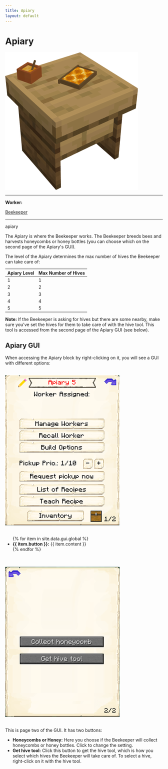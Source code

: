 ```yaml
---
title: Apiary
layout: default
---
```

# Apiary

<div class="infobox box text-center">
    <img src="../../assets/images/buildings/apiary.png" alt="Apiary" />
    <hr />
    <div class="row section-text text-left">
        <div class="col">
        <p><strong>Worker:</strong></p>
        </div>
        <div class="col">
        <p><a href="../workers/beekeeper">Beekeeper</a></p>
        </div>
    </div>
    <hr />
    <recipe>apiary</recipe>
</div>

The Apiary is where the Beekeeper works. The Beekeeper breeds bees and harvests honeycombs or honey bottles (you can choose which on the second page of the Apiary's GUI).

The level of the Apiary determines the max number of hives the Beekeeper can take care of:

| Apiary Level | Max Number of Hives |
| ------------ | ------------------- |
| 1 | 1 |
| 2 | 2 |
| 3 | 3 |
| 4 | 4 |
| 5 | 5 |

**Note:** If the Beekeeper is asking for hives but there are some nearby, make sure you've set the hives for them to take care of with the hive tool. This tool is accessed from the second page of the Apiary GUI (see below).

## Apiary GUI

When accessing the Apiary block by right-clicking on it, you will see a GUI with different options:

<br>
<div class="row">
  <div class="col-sm-12 col-md">
    <img src="../../assets/images/gui/apiarygui1.png" class="img-fluid mx-auto" alt="Apiary GUI">
  </div>
  <div class="col-sm-12 col-md">
    <br>
    <ul>
      {% for item in site.data.gui.global %}
        <li><strong>{{ item.button }}:</strong> {{ item.content }}</li>
      {% endfor %}
    </ul>
  </div>
</div>
<br>

<br>
<div class="row">
  <div class="col-sm-12 col-md">
    <img src="../../assets/images/gui/apiarygui2.png" class="img-fluid mx-auto" alt="Apiary GUI 2">
  </div>
  <div class="col-sm-12 col-md">
    <br>
    <p>This is page two of the GUI. It has two buttons:</p>
    <ul>
        <li><b>Honeycombs or Honey:</b> Here you choose if the Beekeeper will collect honeycombs or honey bottles. Click to change the setting.</li>
      <li><b>Get hive tool:</b> Click this button to get the hive tool, which is how you select which hives the Beekeeper will take care of. To select a hive, right-click on it with the hive tool.</li>
    </ul>
  </div>
</div>  
  
  <br>
  
